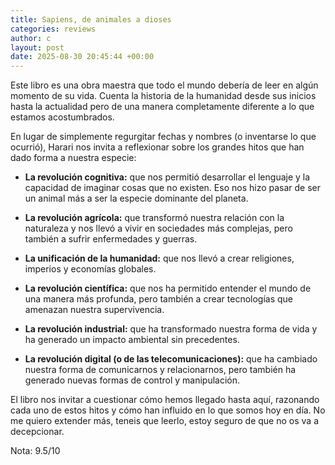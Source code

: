 ```yaml
---
title: Sapiens, de animales a dioses
categories: reviews
author: c
layout: post
date: 2025-08-30 20:45:44 +00:00
---
```


Este libro es una obra maestra que todo el mundo debería de leer en algún momento de su vida. Cuenta la historia de la humanidad desde sus inicios hasta la actualidad pero de una manera completamente diferente a lo que estamos acostumbrados.

En lugar de simplemente regurgitar fechas y nombres (o inventarse lo que ocurrió), Harari nos invita a reflexionar sobre los grandes hitos que han dado forma a nuestra especie:

- **La revolución cognitiva:** que nos permitió desarrollar el lenguaje y la capacidad de imaginar cosas que no existen. Eso nos hizo pasar de ser un animal más a ser la especie dominante del planeta.

- **La revolución agrícola:** que transformó nuestra relación con la naturaleza y nos llevó a vivir en sociedades más complejas, pero también a sufrir enfermedades y guerras.

- **La unificación de la humanidad:** que nos llevó a crear religiones, imperios y economías globales.

- **La revolución científica:** que nos ha permitido entender el mundo de una manera más profunda, pero también a crear tecnologías que amenazan nuestra supervivencia.

- **La revolución industrial:** que ha transformado nuestra forma de vida y ha generado un impacto ambiental sin precedentes.

- **La revolución digital (o de las telecomunicaciones):** que ha cambiado nuestra forma de comunicarnos y relacionarnos, pero también ha generado nuevas formas de control y manipulación.

El libro nos invitar a cuestionar cómo hemos llegado hasta aquí, razonando cada uno de estos hitos y cómo han influido en lo que somos hoy en día. No me quiero extender más, teneis que leerlo, estoy seguro de que no os va a decepcionar.

Nota: 9.5/10
